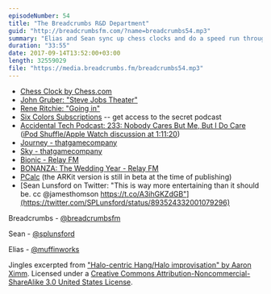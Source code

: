 ```yaml
---
episodeNumber: 54
title: "The Breadcrumbs R&D Department"
guid: "http://breadcrumbsfm.com/?name=breadcrumbs54.mp3"
summary: "Elias and Sean sync up chess clocks and do a speed run through the iPhone 8/X keynote."
duration: "33:55"
date: 2017-09-14T13:52:00+03:00
length: 32559029
file: "https://media.breadcrumbs.fm/breadcrumbs54.mp3"
---
```


- [ Chess Clock by Chess.com](https://itunes.apple.com/us/app/chess-clock-by-chess-com/id858039162?mt=8&uo=4)
- [ John Gruber: "Steve Jobs Theater"](https://www.pscp.tv/w/bIk2qzg3MjE1fDF5bkpPVlJBcVJBR1Lex6Py4hnuX1Hq4SeAcy_tvv9XXpQ5m9hfKIwjqO70jA==)
- [ Rene Ritchie: "Going in"](https://www.pscp.tv/w/bIk21Tg3MjE1fDFkUkpabm1lWWpYSkL1UDjE2VgiRiGD5OiR49z8z2hN-9hX3iKfD5iCi82wCg==)
- [Six Colors Subscriptions](https://sixcolors.com/subscribe/) -- get access to the secret podcast
- [Accidental Tech Podcast: 233: Nobody Cares But Me, But I Do Care](http://atp.fm/episodes/233) ([iPod Shuffle/Apple Watch discussion at 1:11:20](https://overcast.fm/+CdT9Nwr8/1:11:20))
- [Journey - thatgamecompany](http://thatgamecompany.com/journey/)
- [Sky - thatgamecompany](http://thatgamecompany.com/sky/)
- [Bionic - Relay FM](https://www.relay.fm/bionic)
- [BONANZA: The Wedding Year - Relay FM](https://www.relay.fm/bonanza)
- [ PCalc](https://itunes.apple.com/us/app/pcalc-the-best-calculator/id284666222?mt=8&uo=4) (the ARKit version is still in beta at the time of publishing)
- [Sean Lunsford on Twitter: "This is way more entertaining than it should be. cc @jamesthomson https://t.co/A3ihGKZdGB"](https://twitter.com/SPLunsford/status/893524332001079296)

Breadcrumbs - [@breadcrumbsfm](https://twitter.com/breadcrumbsfm)

Sean - [@splunsford](https://twitter.com/splunsford)

Elias - [@muffinworks](https://twitter.com/muffinworks)

Jingles excerpted from [ "Halo-centric Hang/Halo improvisation" by Aaron Ximm](http://freemusicarchive.org/music/aaron_ximm/handpans_and_the_hang/). Licensed under a [Creative Commons Attribution-Noncommercial-ShareAlike 3.0 United States License](http://creativecommons.org/licenses/by-nc-sa/3.0/us/).
